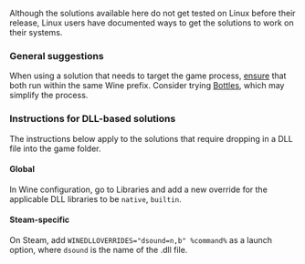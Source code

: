 Although the solutions available here do not get tested on Linux before their release, Linux users have documented ways to get the solutions to work on their systems.

### General suggestions
When using a solution that needs to target the game process, [ensure](https://github.com/RoseTheFlower/UltrawideIndex/issues/25#issuecomment-1650838775) that both run within the same Wine prefix. Consider trying [Bottles](https://usebottles.com/), which may simplify the process.

### Instructions for DLL-based solutions
The instructions below apply to the solutions that require dropping in a DLL file into the game folder.
#### Global
In Wine configuration, go to Libraries and add a new override for the applicable DLL libraries to be `native`, `builtin`.
#### Steam-specific
On Steam, add `WINEDLLOVERRIDES="dsound=n,b" %command%` as a launch option, where `dsound` is the name of the .dll file.
